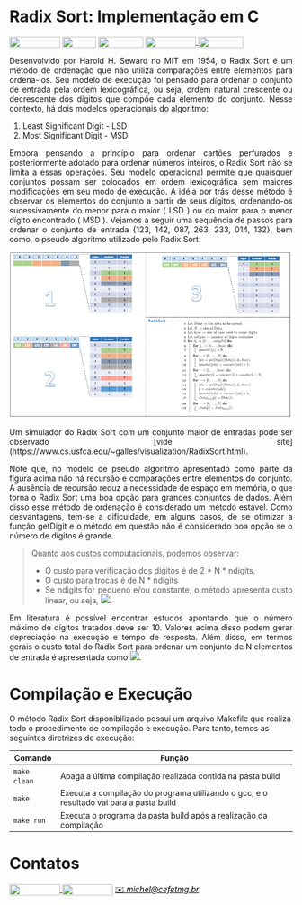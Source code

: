 # Radix Sort: Implementação em C

<div style="display: inline-block;">
<img align="center" height="20px" width="90px" src="https://img.shields.io/badge/Maintained%3F-yes-green.svg"/> 
<img align="center" height="20px" width="60px" src="https://img.shields.io/badge/C%2B%2B-00599C?style=for-the-badge&logo=c%2B%2B&logoColor=white"/> 
<img align="center" height="20px" width="80px" src="https://img.shields.io/badge/Made%20for-VSCode-1f425f.svg"/> 
<a href="https://github.com/mpiress/midpy/issues">
<img align="center" height="20px" width="90px" src="https://img.shields.io/badge/contributions-welcome-brightgreen.svg?style=flat"/>
<img align="center" height="20px" width="80px" src="https://badgen.net/badge/license/MIT/green"/>
</a> 
</div>

<p> </p>
<p> </p>

<p align="justify">
Desenvolvido por Harold H. Seward no MIT em 1954, o Radix Sort é um método de ordenação que não utiliza comparações entre elementos para ordena-los. Seu modelo de execução foi pensado para ordenar o conjunto de entrada pela ordem lexicográfica, ou seja, ordem natural crescente ou decrescente dos dígitos que compõe cada elemento do conjunto. Nesse contexto, há dois modelos operacionais do algoritmo:
</p>

1. Least Significant Digit - LSD
2. Most Significant Digit - MSD

<p align="justify">
Embora pensando a princípio para ordenar cartões perfurados e posteriormente adotado para ordenar números inteiros, o Radix Sort não se limita a essas operações. Seu modelo operacional permite que quaisquer conjuntos possam ser colocados em ordem lexicográfica sem maiores modificações em seu modo de execução. A idéia por trás desse método é observar os elementos do conjunto a partir de seus dígitos, ordenando-os sucessivamente do menor para o maior ( LSD ) ou do maior para o menor dígito encontrado ( MSD ). Vejamos a seguir uma sequência de passos para ordenar o conjunto de entrada {123, 142, 087, 263, 233, 014, 132}, bem como, o pseudo algoritmo utilizado pelo Radix Sort. 
</p>

<p align="center">
	<img src="imgs/example.png"/> 
</p> 

<p align="justify">
Um simulador do Radix Sort com um conjunto maior de entradas pode ser observado [vide site](https://www.cs.usfca.edu/~galles/visualization/RadixSort.html). 
</p>

<p align="justify">
Note que, no modelo de pseudo algoritmo apresentado como parte da figura acima não há recursão e comparações entre elementos do conjunto. A ausência de recursão reduz a necessidade de espaço em memória, o que torna o Radix Sort uma boa opção para grandes conjuntos de dados. Além disso esse método de ordenação é considerado um método estável. Como desvantagens, tem-se a dificuldade, em alguns casos, de se otimizar a função getDigit e o método em questão não é considerado boa opção se o número de digitos é grande. 
</p>

<div align="justify">

> Quanto aos custos computacionais, podemos observar:
>
> - O custo para verificação dos dígitos é de 2 * N  * ndigits.
> - O custo para trocas é de N * ndigits
> - Se ndigits for pequeno e/ou constante, o método apresenta custo linear, ou seja, <img src="https://render.githubusercontent.com/render/math?math=\mathcal{O}(n)">.

</div>

<p align="justify">
Em literatura é possível encontrar estudos apontando que o número máximo de dígitos tratados deve ser 10. Valores acima disso podem gerar depreciação na execução e tempo de resposta. Além disso, em termos gerais o custo total do Radix Sort para ordenar um conjunto de N elementos de entrada é apresentada como <img src="https://render.githubusercontent.com/render/math?math=\mathcal{O}(n\log{}n)">. 
</p>

# Compilação e Execução

O método Radix Sort disponibilizado possui um arquivo Makefile que realiza todo o procedimento de compilação e execução. Para tanto, temos as seguintes diretrizes de execução:

<div align="center">

| Comando                |  Função                                                                                           |
| -----------------------| ------------------------------------------------------------------------------------------------- |
|  `make clean`          | Apaga a última compilação realizada contida na pasta build                                        |
|  `make`                | Executa a compilação do programa utilizando o gcc, e o resultado vai para a pasta build           |
|  `make run`            | Executa o programa da pasta build após a realização da compilação                                 |

</div>

# Contatos

<div style="display: inline-block;">
<a href="https://t.me/michelpires369">
<img align="center" height="20px" width="90px" src="https://img.shields.io/badge/Telegram-2CA5E0?style=for-the-badge&logo=telegram&logoColor=white"/> 
</a>

<a href="https://www.linkedin.com/in/michelpiressilva/">
<img align="center" height="20px" width="90px" src="https://img.shields.io/badge/LinkedIn-0077B5?style=for-the-badge&logo=linkedin&logoColor=white"/>
</a>

</div>

<a style="color:black" href="mailto:michel@cefetmg.br?subject=[GitHub]%20Source%20Dynamic%20Lists">
✉️ <i>michel@cefetmg.br</i>
</a>